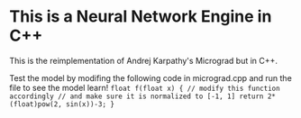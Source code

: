 # This is a Neural Network Engine in C++

This is the reimplementation of Andrej Karpathy's Micrograd but in C++.

Test the model by modifing the following code in micrograd.cpp
and run the file to see the model learn!
`
float f(float x) {
    // modify this function accordingly
    // and make sure it is normalized to [-1, 1]
    return 2*(float)pow(2, sin(x))-3;
}
`
